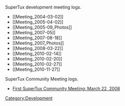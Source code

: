 SuperTux development meeting logs.

* [[Meeting_2004-03-02]]
* [[Meeting_2005-04-02]]
* [[Meeting_2005-09_Photos]]
* [[Meeting_2007-05]]
* [[Meeting_2007-08-18]]
* [[Meeting_2007_Photos]]
* [[Meeting_2008-03-22]]
* [[Meeting_2010-02-14]]
* [[Meeting_2010-02-20]]
* [[Meeting_2010-02-27]]
* [[Meeting_2010-11-27]]

SuperTux Community Meeting logs.

-   [First SuperTux Community Meeting: March 22, 2008](First_SuperTux_Community_Meeting:_March_22,_2008 "wikilink")

<Category:Development>

